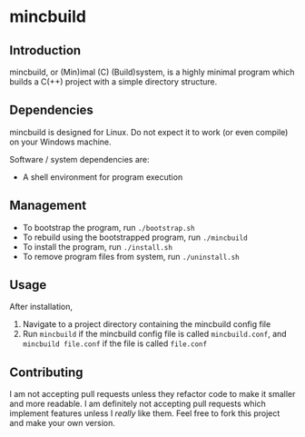 # mincbuild

## Introduction
mincbuild, or (Min)imal (C) (Build)system, is a highly minimal program which
builds a C(++) project with a simple directory structure.

## Dependencies
mincbuild is designed for Linux. Do not expect it to work (or even compile) on
your Windows machine.

Software / system dependencies are:
* A shell environment for program execution

## Management
* To bootstrap the program, run `./bootstrap.sh`
* To rebuild using the bootstrapped program, run `./mincbuild`
* To install the program, run `./install.sh`
* To remove program files from system, run `./uninstall.sh`

## Usage
After installation,
1. Navigate to a project directory containing the mincbuild config file
2. Run `mincbuild` if the mincbuild config file is called `mincbuild.conf`, and
`mincbuild file.conf` if the file is called `file.conf`

## Contributing
I am not accepting pull requests unless they refactor code to make it smaller
and more readable. I am definitely not accepting pull requests which implement
features unless I *really* like them. Feel free to fork this project and make
your own version.
